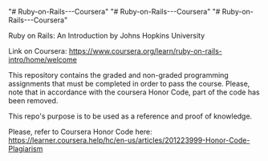 "# Ruby-on-Rails---Coursera" 
"# Ruby-on-Rails---Coursera" 
"# Ruby-on-Rails---Coursera" 

Ruby on Rails: An Introduction
by Johns Hopkins University

Link on Coursera: https://www.coursera.org/learn/ruby-on-rails-intro/home/welcome

This repository contains the graded and non-graded programming assignments that must be completed in order to
pass the course. Please, note that in accordance with the coursera Honor Code, part of the code has been removed.

This repo's purpose is to be used as a reference and proof of knowledge.

Please, refer to Coursera Honor Code here: https://learner.coursera.help/hc/en-us/articles/201223999-Honor-Code-Plagiarism
